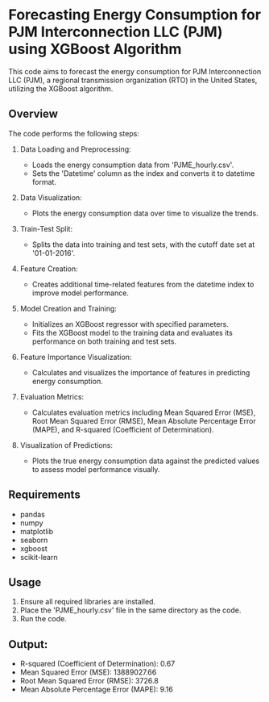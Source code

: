 # Forecasting Energy Consumption for PJM Interconnection LLC (PJM) using XGBoost Algorithm

This code aims to forecast the energy consumption for PJM Interconnection LLC (PJM), a regional transmission organization (RTO) in the United States, utilizing the XGBoost algorithm. 

## Overview

The code performs the following steps:

1. Data Loading and Preprocessing:
   - Loads the energy consumption data from 'PJME_hourly.csv'.
   - Sets the 'Datetime' column as the index and converts it to datetime format.

2. Data Visualization:
   - Plots the energy consumption data over time to visualize the trends.

3. Train-Test Split:
   - Splits the data into training and test sets, with the cutoff date set at '01-01-2016'.

4. Feature Creation:
   - Creates additional time-related features from the datetime index to improve model performance.

5. Model Creation and Training:
   - Initializes an XGBoost regressor with specified parameters.
   - Fits the XGBoost model to the training data and evaluates its performance on both training and test sets.

6. Feature Importance Visualization:
   - Calculates and visualizes the importance of features in predicting energy consumption.

7. Evaluation Metrics:
   - Calculates evaluation metrics including Mean Squared Error (MSE), Root Mean Squared Error (RMSE), Mean Absolute Percentage Error (MAPE), and R-squared (Coefficient of Determination).

8. Visualization of Predictions:
   - Plots the true energy consumption data against the predicted values to assess model performance visually.

## Requirements
- pandas
- numpy
- matplotlib
- seaborn
- xgboost
- scikit-learn

## Usage
1. Ensure all required libraries are installed.
2. Place the 'PJME_hourly.csv' file in the same directory as the code.
3. Run the code.


## Output:

- R-squared (Coefficient of Determination): 0.67
- Mean Squared Error (MSE): 13889027.66
- Root Mean Squared Error (RMSE): 3726.8
- Mean Absolute Percentage Error (MAPE): 9.16
